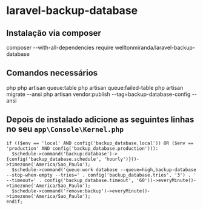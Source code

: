 # laravel-backup-database
## Instalação via composer
composer --with-all-dependencies require welltonmiranda/laravel-backup-database
## Comandos necessários
php php artisan queue:table
php artisan queue:failed-table
php artisan migrate --ansi
php artisan vendor:publish --tag=backup-database-config --ansi

## Depois de instalado adicione as seguintes linhas no seu <code>app\Console\Kernel.php</code>

~~~
if (($env == 'local' AND config('backup_database.local')) OR ($env == 'production' AND config('backup_database.production'))):
  $schedule->command('backup:database')->{config('backup_database.schedule', 'hourly')}()->timezone('America/Sao_Paulo');
  $schedule->command('queue:work database --queue=high,backup-database --stop-when-empty --tries=' . config('backup_database.tries', '3') . ' --timeout=' . config('backup_database.timeout', '60'))->everyMinute()->timezone('America/Sao_Paulo');
  $schedule->command('remove:backup')->everyMinute()->timezone('America/Sao_Paulo');
endif;
